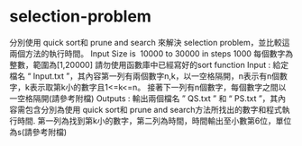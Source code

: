 # selection-problem
分別使用 quick sort和 prune and search 來解決 selection problem，並比較這兩個方法的執行時間。
Input Size is  10000 to 30000 in steps 1000
每個數字為整數，範圍為[1,20000]
請勿使用函數庫中已經寫好的sort function
Input :
	給定檔名 “ Input.txt ”，其內容第一列有兩個數字n,k，以一空格隔開，n表示有n個數字，k表示取第k小的數字且1<=k<=n。
接著下一列有n個數字，每個數字之間以一空格隔開(請參考附檔) 
Outputs : 
	輸出兩個檔名 ” QS.txt ” 和 “ PS.txt ”，其內容需包含分別為使用 quick sort和 prune and search方法所找出的數字和程式執行時間. 第一列為找到第k小的數字，第二列為時間，時間輸出至小數第6位，單位為s(請參考附檔)
